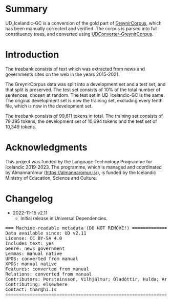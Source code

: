 # Summary

UD_Icelandic-GC is a conversion of the gold part of [GreynirCorpus](https://github.com/mideind/GreynirCorpus), which has been manually corrected and verified. The corpus is parsed into full constituency trees, and converted using [UDConverter-GreynirCorpus](https://github.com/thorunna/UDConverter-GreynirCorpus).


# Introduction

The treebank consists of text which was extracted from news and governments sites on the web in the years 2015-2021.

The GreynirCorpus data was split into a development set and a test set, and that split is preserved. The test set consists of 10% of the total number of sentences, chosen at random. The test set in UD_Icelandic-GC is the same. The original development set is now the training set, excluding every tenth file, which is now in the development set.

The treebank consists of 99,611 tokens in total. The training set consists of 79,395 tokens, the development set of 10,694 tokens and the test set of 10,349 tokens.


# Acknowledgments

This project was funded by the Language Technology Programme for Icelandic 2019-2023. The programme, which is managed and coordinated by Almannarómur (https://almannaromur.is/), is funded by the Icelandic Ministry of Education, Science and Culture.


# Changelog

* 2022-11-15 v2.11
  * Initial release in Universal Dependencies.


<pre>
=== Machine-readable metadata (DO NOT REMOVE!) ================================
Data available since: UD v2.11
License: CC BY-SA 4.0
Includes text: yes
Genre: news government
Lemmas: manual native
UPOS: converted from manual
XPOS: manual native
Features: converted from manual
Relations: converted from manual
Contributors: Þorsteinsson, Vilhjálmur; Óladóttir, Hulda; Arnardóttir, Þórunn; Þórðarson, Sveinbjörn; Símonarson, Haukur Barri; Ásgeirsdóttir, Katla
Contributing: elsewhere
Contact: thar@hi.is
===============================================================================
</pre>

